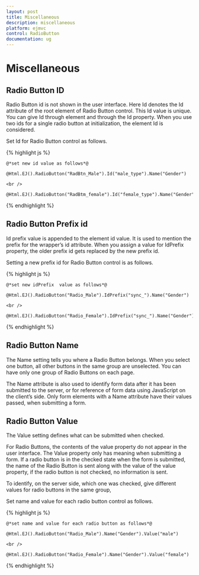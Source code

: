 ```yaml
---
layout: post
title: Miscellaneous
description: miscellaneous
platform: ejmvc
control: RadioButton
documentation: ug
---
```


# Miscellaneous

## Radio Button ID

Radio Button id is not shown in the user interface. Here Id denotes the Id attribute of the root element of Radio Button control. This Id value is unique. You can give Id through element and through the Id property. When you use two ids for a single radio button at initialization, the element Id is considered.

Set Id for Radio Button control as follows.



{% highlight js %}

	@*set new id value as follows*@

    @Html.EJ().RadioButton("RadBtn_Male").Id("male_type").Name("Gender")

    <br />

    @Html.EJ().RadioButton("RadBtm_female").Id("female_type").Name("Gender")

{% endhighlight %}


## Radio Button Prefix id

Id prefix value is appended to the element id value. It is used to mention the prefix for the wrapper’s id attribute. When you assign a value for IdPrefix property, the older prefix id gets replaced by the new prefix id. 

Setting a new prefix id for Radio Button control is as follows.



{% highlight js %}

	@*set new idPrefix  value as follows*@

    @Html.EJ().RadioButton("Radio_Male").IdPrefix("sync_").Name("Gender")

    <br />

    @Html.EJ().RadioButton("Radio_Female").IdPrefix("sync_").Name("Gender") 

{% endhighlight %}



## Radio Button Name

The Name setting tells you where a Radio Button belongs. When you select one button, all other buttons in the same group are unselected. You can have only one group of Radio Buttons on each page.

The Name attribute is also used to identify form data after it has been submitted to the server, or for reference of form data using JavaScript on the client’s side. Only form elements with a Name attribute have their values passed, when submitting a form.

## Radio Button Value

The Value setting defines what can be submitted when checked.

For Radio Buttons, the contents of the value property do not appear in the user interface. The Value property only has meaning when submitting a form. If a radio button is in the checked state when the form is submitted, the name of the Radio Button is sent along with the value of the value property, if the radio button is not checked, no information is sent.

To identify, on the server side, which one was checked, give different values for radio buttons in the same group, 

Set name and value for each radio button control as follows.


{% highlight js %}

	@*set name and value for each radio button as follows*@

    @Html.EJ().RadioButton("Radio_Male").Name("Gender").Value("male")

    <br />

    @Html.EJ().RadioButton("Radio_Female").Name("Gender").Value("female") 

{% endhighlight %}